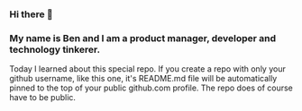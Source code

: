 ### Hi there 👋

### My name is Ben and I am a product manager, developer and technology tinkerer.

Today I learned about this special repo. If you create a repo with only your github username, like this one, it's README.md file will be automatically pinned to the top of your public github.com profile. The repo does of course have to be public.
<!--
**benstraw/benstraw** is a ✨ _special_ ✨ repository because its `README.md` (this file) appears on your GitHub profile.

Here are some ideas to get you started:

- 🔭 I’m currently working on ...
- 🌱 I’m currently learning ...
- 👯 I’m looking to collaborate on ...
- 🤔 I’m looking for help with ...
- 💬 Ask me about ...
- 📫 How to reach me: ...
- 😄 Pronouns: ...
- ⚡ Fun fact: ...
-->
